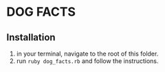 # DOG FACTS

## Installation

1. in your terminal, navigate to the root of this folder.
2. run `ruby dog_facts.rb` and follow the instructions.
